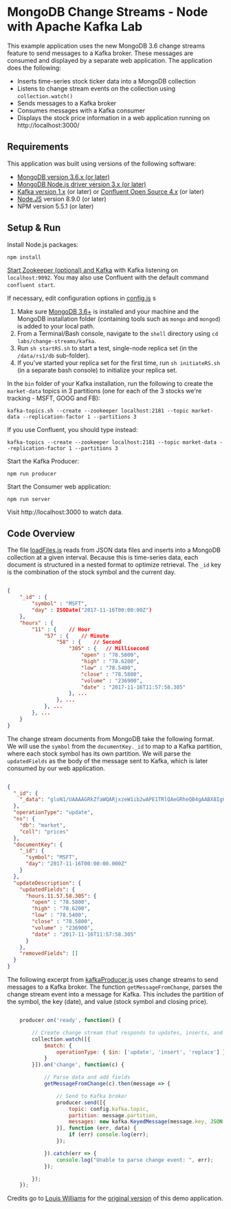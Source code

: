 # MongoDB Change Streams - Node with Apache Kafka Lab

This example application uses the new MongoDB 3.6 change streams feature to send messages to a Kafka broker. These messages are consumed and displayed by a separate web application. The application does the following:

- Inserts time-series stock ticker data into a MongoDB collection
- Listens to change stream events on the collection using `collection.watch()`
- Sends messages to a Kafka broker
- Consumes messages with a Kafka consumer
- Displays the stock price information in a web application running on http://localhost:3000/

## Requirements

This application was built using versions of the following software:

- [MongoDB version 3.6.x (or later)](https://www.mongodb.com/download-center#production)
- [MongoDB Node.js driver version 3.x (or later)](https://www.npmjs.com/package/mongodb)
- [Kafka version 1.x](https://kafka.apache.org/downloads) (or later) or [Confluent Open Source 4.x](https://www.confluent.io/download/) (or later)
- [Node.JS](https://nodejs.org) version 8.9.0 (or later)
- NPM version 5.5.1 (or later)

## Setup & Run

Install Node.js packages:

```npm install```

[Start Zookeeper (optional) and Kafka](https://kafka.apache.org/quickstart) with Kafka listening on `localhost:9092`. You may also use Confluent with the default command `confluent start`.

If necessary, edit configuration options in [config.js](config.js) s

1. Make sure [MongoDB 3.6+](https://www.mongodb.com/download-center#production) is installed and your machine and the MongoDB installation folder (containing tools such as `mongo` and `mongod`) is added to your local path.
1. From a Terminal/Bash console, navigate to the `shell` directory using `cd labs/change-streams/kafka`.
1. Run `sh startRS.sh` to start a test, single-node replica set (in the `/data/rs1/db` sub-folder).
1. If you've started your replica set for the first time, run `sh initiateRS.sh` (in a separate bash console) to initialize your replica set.

In the `bin` folder of your Kafka installation, run the following to create the `market-data` topics in 3 partitions (one for each of the 3 stocks we're tracking - MSFT, GOOG and FB):

    kafka-topics.sh --create --zookeeper localhost:2181 --topic market-data --replication-factor 1 --partitions 3

If you use Confluent, you should type instead:

    kafka-topics --create --zookeeper localhost:2181 --topic market-data --replication-factor 1 --partitions 3


Start the Kafka Producer:

```npm run producer```

Start the Consumer web application:

```npm run server```

Visit http://localhost:3000 to watch data.

## Code Overview

The file [loadFiles.js](loadFiles.js) reads from JSON data files and inserts into a MongoDB collection at a given interval. Because this is time-series data, each document is structured in a nested format to optimize retrieval. The `_id` key is the combination of the stock symbol and the current day.

```json

{
    "_id" : {
        "symbol" : "MSFT",
        "day" : ISODate("2017-11-16T00:00:00Z")
    },
    "hours" : {
        "11" : {    // Hour
            "57" : {    // Minute
                "58" : {    // Second
                    "305" : {   // Millisecond
                        "open" : "78.5800",
                        "high" : "78.6200",
                        "low" : "78.5400",
                        "close" : "78.5800",
                        "volume" : "236900",
                        "date" : "2017-11-16T11:57:58.305"
                    }, ...
                }, ...
            }, ...
        }, ...
    }
}

```

The change stream documents from MongoDB take the following format. We will use the `symbol` from the `documentKey._id` to map to a Kafka partition, where each stock symbol has its own partition. We will parse the `updatedFields` as the body of the message sent to Kafka, which is later consumed by our web application.

```json

{
  "_id": {
    "_data": "gloN1/UAAAAGRkZfaWQARjxzeW1ib2wAPE1TRlQAeGRheQB4gAABX8IgCAAAAFoQBOHWRLjzyEvutTsXq0MfFjsE"
  },
  "operationType": "update",
  "ns": {
    "db": "market",
    "coll": "prices"
  },
  "documentKey": {
    "_id": {
      "symbol": "MSFT",
      "day": "2017-11-16T00:00:00.000Z"
    }
  },
  "updateDescription": {
    "updatedFields": {
      "hours.11.57.58.305": {
        "open" : "78.5800",
        "high" : "78.6200",
        "low" : "78.5400",
        "close" : "78.5800",
        "volume" : "236900",
        "date" : "2017-11-16T11:57:58.305"
      }
    },
    "removedFields": []
  }
}

```

The following excerpt from [kafkaProducer.js](kafkaProducer.js) uses change streams to send messages to a Kafka broker. The function `getMessageFromChange`, parses the change stream event into a message for Kafka. This includes the partition of the symbol, the key (date), and value (stock symbol and closing price).

```javascript

    producer.on('ready', function() {

        // Create change stream that responds to updates, inserts, and replaces.
        collection.watch([{
            $match: {
                operationType: { $in: ['update', 'insert', 'replace'] }
            }
        }]).on('change', function(c) {

            // Parse data and add fields
            getMessageFromChange(c).then(message => {

                // Send to Kafka broker
                producer.send([{
                    topic: config.kafka.topic,
                    partition: message.partition,
                    messages: new kafka.KeyedMessage(message.key, JSON.stringify(message.value, null, 2))
                }], function (err, data) {
                    if (err) console.log(err);
                });

            }).catch(err => {
                console.log("Unable to parse change event: ", err);
            });

        });
    });

```

Credits go to [Louis Williams](https://github.com/louiswilliams) for the [original version](https://github.com/louiswilliams/mongodb-kafka-changestreams) of this demo application.